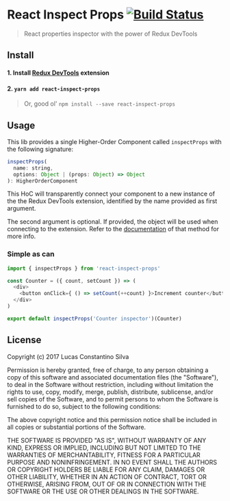 # React Inspect Props [![Build Status](https://travis-ci.org/lucasconstantino/react-inspect-props.svg?branch=master)](https://travis-ci.org/lucasconstantino/react-inspect-props)

> React properties inspector with the power of Redux DevTools

## Install

#### 1. Install [Redux DevTools](http://extension.remotedev.io/#installation) extension

#### 2. `yarn add react-inspect-props`

> Or, good ol' `npm install --save react-inspect-props`

## Usage

This lib provides a single Higher-Order Component called `inspectProps` with the following signature:

```js
inspectProps(
  name: string,
  options: Object | (props: Object) => Object
): HigherOrderComponent
```

This HoC will transparently connect your component to a new instance of the the Redux DevTools extension, identified by the name provided as first argument.

The second argument is optional. If provided, the object will be used when connecting to the extension. Refer to the [documentation](http://extension.remotedev.io/docs/API/Arguments.html) of that method for more info.

### Simple as can

```js
import { inspectProps } from 'react-inspect-props'

const Counter = ({ count, setCount }) => (
  <div>
    <button onClick={ () => setCount(++count) }>Increment counter</button>
  </div>
)

export default inspectProps('Counter inspector')(Counter)
```

## License

Copyright (c) 2017 Lucas Constantino Silva

Permission is hereby granted, free of charge, to any person obtaining a copy of
this software and associated documentation files (the "Software"), to deal in
the Software without restriction, including without limitation the rights to
use, copy, modify, merge, publish, distribute, sublicense, and/or sell copies
of the Software, and to permit persons to whom the Software is furnished to do
so, subject to the following conditions:

The above copyright notice and this permission notice shall be included in all
copies or substantial portions of the Software.

THE SOFTWARE IS PROVIDED "AS IS", WITHOUT WARRANTY OF ANY KIND, EXPRESS OR
IMPLIED, INCLUDING BUT NOT LIMITED TO THE WARRANTIES OF MERCHANTABILITY,
FITNESS FOR A PARTICULAR PURPOSE AND NONINFRINGEMENT. IN NO EVENT SHALL THE
AUTHORS OR COPYRIGHT HOLDERS BE LIABLE FOR ANY CLAIM, DAMAGES OR OTHER
LIABILITY, WHETHER IN AN ACTION OF CONTRACT, TORT OR OTHERWISE, ARISING FROM,
OUT OF OR IN CONNECTION WITH THE SOFTWARE OR THE USE OR OTHER DEALINGS IN THE
SOFTWARE.
